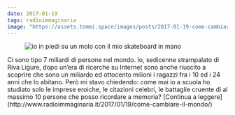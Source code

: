 ```yaml
---
date: 2017-01-19
tags: radioimmaginaria
image: "https://assets.tommi.space/images/posts/2017-01-19-come-cambiare-il-mondo.jpg"
---
```

<figure><img alt="io in piedi su un molo con il mio skateboard in mano" src="{{ page.image }}" /></figure>
<!--more-->
Ci sono tipo 7 miliardi di persone nel mondo. Io, sedicenne strampalato di Riva Ligure, dopo un’era di ricerche su Internet sono anche riuscito a scoprire che sono un miliardo ed ottocento milioni i ragazzi fra i 10 ed i 24 anni che lo abitano. Però mi stavo chiedendo: come mai io a scuola ho studiato solo le imprese eroiche, le citazioni celebri, le battaglie cruente di al massimo 10 persone che posso ricordare a memoria? [Continua a leggere](http://www.radioimmaginaria.it/2017/01/19/come-cambiare-il-mondo/)
